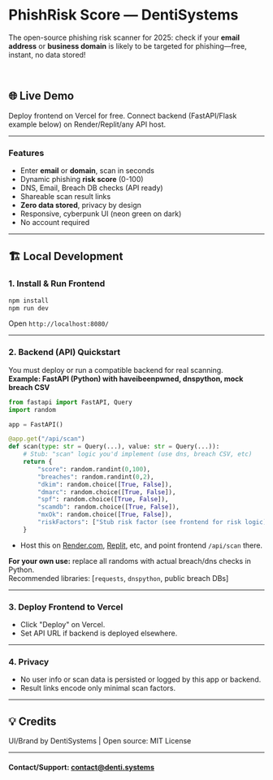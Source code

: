 # PhishRisk Score — DentiSystems

The open-source phishing risk scanner for 2025: check if your **email address** or **business domain** is likely to be targeted for phishing—free, instant, no data stored!

<br/>

## 🌐 Live Demo  
Deploy frontend on Vercel for free. Connect backend (FastAPI/Flask example below) on Render/Replit/any API host.

---

### Features

- Enter **email** or **domain**, scan in seconds
- Dynamic phishing **risk score** (0-100)
- DNS, Email, Breach DB checks (API ready)
- Shareable scan result links
- **Zero data stored**, privacy by design
- Responsive, cyberpunk UI (neon green on dark)
- No account required

---

## 🏗️ Local Development

### 1. Install & Run Frontend

```sh
npm install
npm run dev
```

Open `http://localhost:8080/`

---

### 2. Backend (API) Quickstart

You must deploy or run a compatible backend for real scanning.  
**Example: FastAPI (Python) with haveibeenpwned, dnspython, mock breach CSV**

```python
from fastapi import FastAPI, Query
import random

app = FastAPI()

@app.get("/api/scan")
def scan(type: str = Query(...), value: str = Query(...)):
    # Stub: "scan" logic you'd implement (use dns, breach CSV, etc)
    return {
        "score": random.randint(0,100),
        "breaches": random.randint(0,2),
        "dkim": random.choice([True, False]),
        "dmarc": random.choice([True, False]),
        "spf": random.choice([True, False]),
        "scamdb": random.choice([True, False]),
        "mxOk": random.choice([True, False]),
        "riskFactors": ["Stub risk factor (see frontend for risk logic)"]
    }
```
- Host this on [Render.com](https://render.com), [Replit](https://replit.com), etc, and point frontend `/api/scan` there.

**For your own use:** replace all randoms with actual breach/dns checks in Python.  
Recommended libraries: [`requests`, `dnspython`, public breach DBs]

---

### 3. Deploy Frontend to Vercel

- Click "Deploy" on Vercel.
- Set API URL if backend is deployed elsewhere.

---

### 4. **Privacy**

- No user info or scan data is persisted or logged by this app or backend.
- Result links encode only minimal scan factors.

---

## 💡 Credits

UI/Brand by DentiSystems | Open source: MIT License

---

#### Contact/Support: contact@denti.systems

